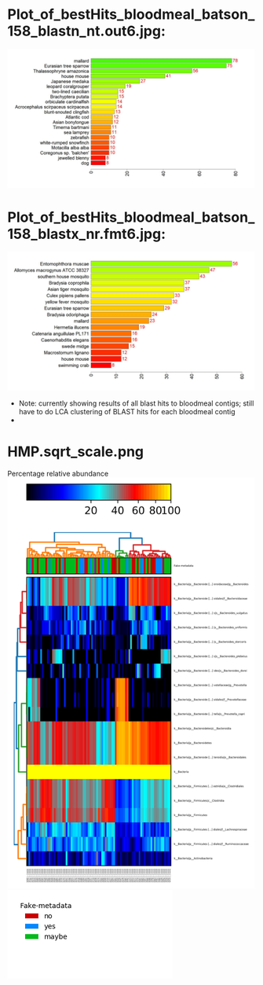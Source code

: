 # Plot_of_bestHits_bloodmeal_batson_158_blastn_nt.out6.jpg:
![Hi alt text](https://github.com/LeungHK/MVP/blob/main/bloodmeal_analysis/Plot_of_bestHits_bloodmeal_batson_158_blastn_nt.out6.jpg)

# Plot_of_bestHits_bloodmeal_batson_158_blastx_nr.fmt6.jpg:
![Hi alt text](https://github.com/LeungHK/MVP/blob/main/bloodmeal_analysis/Plot_of_bestHits_bloodmeal_batson_158_blastx_nr.fmt6.jpg)


* Note: currently showing results of all blast hits to bloodmeal contigs; still have to do LCA clustering of BLAST hits for each bloodmeal contig
* 
# HMP.sqrt_scale.png
Percentage relative abundance
![Hi alt text](https://github.com/LeungHK/MVP/blob/main/bloodmeal_analysis/fake-metadata_HMP.sqrt_scale.png)
![Hi alt text](https://github.com/LeungHK/MVP/blob/main/bloodmeal_analysis/fake-metadata_HMP.sqrt_scale.legend.png)
